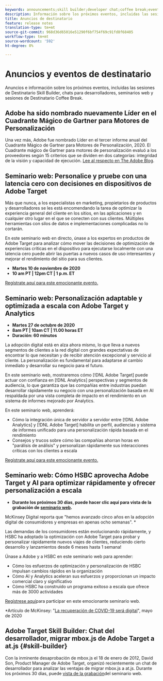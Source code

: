 ```yaml
---
keywords: announcements;skill builder;developer chat;coffee break;events
description: Información sobre los próximos eventos, incluidas las sesiones de Destinatario Skill Builder, charlas para desarrolladores, seminarios web y sesiones de Destinatario Coffee Break.
title: Anuncios de destinatario
feature: release notes
translation-type: tm+mt
source-git-commit: 968d36d65016e51290f6bf754f69c91fd8f68405
workflow-type: tm+mt
source-wordcount: '592'
ht-degree: 0%

---
```



# Anuncios y eventos de destinatario

Anuncios e información sobre los próximos eventos, incluidas las sesiones de Destinatario Skill Builder, chats para desarrolladores, seminarios web y sesiones de Destinatario Coffee Break.

## Adobe ha sido nombrado nuevamente Líder en el Cuadrante Mágico de Gartner para Motores de Personalización

Una vez más, Adobe fue nombrado Líder en el tercer informe anual del Cuadrante Mágico de Gartner para Motores de Personalización, 2020. El Cuadrante mágico de Gartner para motores de personalización evaluó a los proveedores según 15 criterios que se dividen en dos categorías: integridad de la visión y capacidad de ejecución. [Lee al respecto en The Adobe Blog](https://theblog.adobe.com/adobe-again-named-leader-in-gartner-magic-quadrant-for-personalization-engines/).

## Seminario web: Personalice y pruebe con una latencia cero con decisiones en dispositivos de Adobe Target

Más que nunca, a los especialistas en marketing, propietarios de productos y desarrolladores se les está encomendando la tarea de optimizar la experiencia general del cliente en los sitios, en las aplicaciones y en cualquier otro lugar en el que se conecten con sus clientes. Múltiples herramientas con silos de datos e implementaciones complicadas no lo cortarán.

En este seminario web en directo, únase a los expertos en productos de Adobe Target para analizar cómo mover las decisiones de optimización de experiencias críticas en el dispositivo para ejecutarse localmente con una latencia cero puede abrir las puertas a nuevos casos de uso interesantes y mejorar el rendimiento del sitio para sus clientes.

* **Martes 10 de noviembre de 2020**
* **10 am PT | 12pm CT | 1 p.m. ET**

[Regístrate aquí para este emocionante evento.](https://www.adobeeventsonline.com/Target/2020/OnDeviceDecisions/invite.html)

## Seminario web: Personalización adaptable y optimizada a escala con Adobe Target y Analytics

* **Martes 27 de octubre de 2020**
* **8am PT | 10am CT | 11.00 horas ET**
* **Duración: 60 minutos**

La adopción digital está en alza ahora mismo, lo que lleva a nuevos segmentos de clientes a la red digital con grandes expectativas de encontrar lo que necesitan y de recibir atención excepcional y servicio al cliente. La personalización es fundamental para adaptarse al cambio inmediato y desarrollar su negocio para el futuro.

En este seminario web, mostraremos cómo [!DNL Adobe Target] puede actuar con confianza en [!DNL Analytics] perspectivas y segmentos de audiencia, lo que garantiza que las compañías entre industrias puedan desarrollar rápidamente su negocio con una personalización basada en AI respaldada por una vista completa de impacto en el rendimiento en un sistema de informes mejorado por Analytics.

En este seminario web, aprenderá:

* Cómo la integración única de servidor a servidor entre [!DNL Adobe Analytics] y [!DNL Adobe Target] habilita un perfil, audiencias y sistema de informes unificado para una personalización rápida basada en el rendimiento
* Consejos y trucos sobre cómo las compañías ahorran horas en &quot;parálisis de análisis&quot; y personalizan rápidamente sus interacciones críticas con los clientes a escala

[Regístrate aquí para este emocionante evento.](https://www.adobeeventsonline.com/Webinar/2020/PersonalizationScale/invite.html)

## Seminario web: Cómo HSBC aprovecha Adobe Target y AI para optimizar rápidamente y ofrecer personalización a escala

* **Durante los próximos 30 días, puede hacer clic aquí para vista de la grabación de [seminario web](https://seminars.adobeconnect.com/ps4ozlg7qfdy/?proto=true).**

McKinsey Digital reporta que &quot;hemos avanzado cinco años en la adopción digital de consumidores y empresas en apenas ocho semanas&quot;. *

Las demandas de los consumidores están evolucionando rápidamente, y HSBC ha adoptado la optimización con Adobe Target para probar y personalizar rápidamente nuevos viajes de clientes, reduciendo cierto desarrollo y lanzamientos desde 6 meses hasta 1 semana!

Únase a Adobe y a HSBC en este seminario web para aprender:

* Cómo los esfuerzos de optimización y personalización de HSBC impulsan cambios rápidos en la organización
* Cómo AI y Analytics aceleran sus esfuerzos y proporcionan un impacto comercial claro y significativo
* Cómo HSBC ha construido un programa exitoso a escala que ofrece más de 3000 actividades

[Regístrese aquí](https://hsbc-targetai.experienceleague.adobeevents.com/)para participar en este emocionante seminario web.

*Artículo de McKinsey: &quot;[La recuperación de COVID-19 será digital](https://www.mckinsey.com/business-functions/mckinsey-digital/our-insights/the-covid-19-recovery-will-be-digital-a-plan-for-the-first-90-days#)&quot;, mayo de 2020

## Adobe Target Skill Builder: Chat del desarrollador, migrar mbox.js de Adobe Target a at.js {#skill-builder}

Con la inminente desaprobación de mbox.js el 18 de enero de 2012, David Son, Product Manager de Adobe Target, organizó recientemente un chat de desarrollador para analizar las ventajas de migrar mbox.js a at.js. Durante los próximos 30 días, puede [vista de la grabación](https://seminars.adobeconnect.com/ptdo6mfo6qn6/?proto=true)del seminario web.